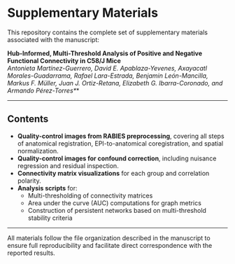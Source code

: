 # Supplementary Materials

This repository contains the complete set of supplementary materials associated with the manuscript:

**Hub-Informed, Multi-Threshold Analysis of Positive and Negative Functional Connectivity in C58/J Mice**  
*Antonieta Martínez-Guerrero, David E. Apablaza-Yevenes, Axayacatl Morales-Guadarrama, Rafael Lara-Estrada, Benjamin León-Mancilla, Markus F. Müller, Juan J. Ortiz-Retana, Elizabeth G. Ibarra-Coronado, and Armando Pérez-Torres\***

---

## Contents

- **Quality-control images from RABIES preprocessing**, covering all steps of anatomical registration, EPI-to-anatomical coregistration, and spatial normalization.  
- **Quality-control images for confound correction**, including nuisance regression and residual inspection.  
- **Connectivity matrix visualizations** for each group and correlation polarity.  
- **Analysis scripts** for:  
  - Multi-thresholding of connectivity matrices  
  - Area under the curve (AUC) computations for graph metrics  
  - Construction of persistent networks based on multi-threshold stability criteria  

---

All materials follow the file organization described in the manuscript to ensure full reproducibility and facilitate direct correspondence with the reported results.

